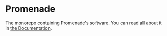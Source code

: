 # Promenade

The monorepo containing Promenade's software. You can read all about it in [the Documentation](https://promenade.readthedocs.io/en/latest/).
